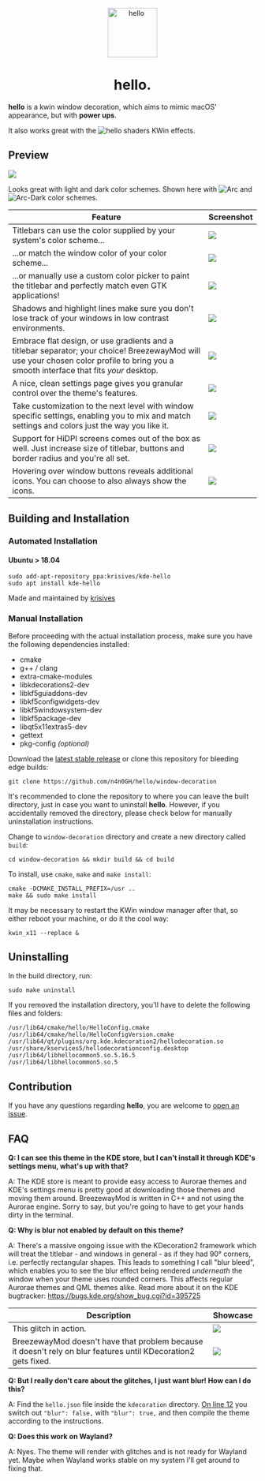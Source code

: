 <p align="center"><img src="hello_icon.png" alt="hello" width="100" height="100"></p>

<h1 align="center">hello.</h1>

**hello** is a kwin window decoration, which aims to mimic macOS' appearance, but with **power ups**.

It also works great with the ![hello shaders](https://github.com/n4n0GH/hello/tree/master/kwin-effects) KWin effects.

## Preview

![](screenshot.png?raw=true)

Looks great  with light and dark color schemes. Shown here with ![Arc](https://github.com/PapirusDevelopmentTeam/arc-kde) and ![Arc-Dark](https://github.com/PapirusDevelopmentTeam/arc-kde) color schemes.

| Feature | Screenshot |
| --- | --- |
| Titlebars can use the color supplied by your system's color scheme... | ![](regularcolors.png?raw=true) |
| ...or match the window color of your color scheme... | ![](colormatching.png?raw=true) |
| ...or manually use a custom color picker to paint the titlebar and perfectly match even GTK applications! | ![](perfectcolor.png?raw=true) |
| Shadows and highlight lines make sure you don't lose track of your windows in low contrast environments. | ![](low_contrast.png?raw=true) |
| Embrace flat design, or use gradients and a titlebar separator; your choice! BreezewayMod will use your chosen color profile to bring you a smooth interface that fits _your_ desktop. |  ![](gradients.png?raw=true) |
| A nice, clean settings page gives you granular control over the theme's features. | ![](settings.gif?raw=true) |
| Take customization to the next level with window specific settings, enabling you to mix and match settings and colors just the way you like it. | ![](window_settings.png?raw=true) |
| Support for HiDPI screens comes out of the box as well. Just increase size of titlebar, buttons and border radius and you're all set. | ![](hidpi.png?raw=true)
| Hovering over window buttons reveals additional icons. You can choose to also always show the icons. | ![](buttonicons.png?raw=true) |

## Building and Installation

### Automated Installation

#### Ubuntu > 18.04
```
sudo add-apt-repository ppa:krisives/kde-hello
sudo apt install kde-hello
```
Made and maintained by [krisives](https://github.com/krisives)

### Manual Installation

Before proceeding with the actual installation process, make sure you have the following dependencies installed:

* cmake
* g++ / clang
* extra-cmake-modules
* libkdecorations2-dev
* libkf5guiaddons-dev
* libkf5configwidgets-dev
* libkf5windowsystem-dev
* libkf5package-dev
* libqt5x11extras5-dev
* gettext
* pkg-config *(optional)*

Download the [latest stable release](https://github.com/n4n0GH/hello/releases) or clone this repository for bleeding edge builds:

```
git clone https://github.com/n4n0GH/hello/window-decoration
```
It's recommended to clone the repository to where you can leave the built directory, just in case you want to uninstall **hello**. However, if you accidentally removed the directory, please check below for manually uninstallation instructions.

Change to `window-decoration` directory and create a new directory called `build`:

```
cd window-decoration && mkdir build && cd build
```

To install, use `cmake`, `make` and `make install`:

```
cmake -DCMAKE_INSTALL_PREFIX=/usr ..
make && sudo make install
```

It may be necessary to restart the KWin window manager after that, so either reboot your machine, or do it the cool way:

```
kwin_x11 --replace &
```

## Uninstalling

In the build directory, run:

```
sudo make uninstall
```

If you removed the installation directory, you'll have to delete the following files and folders:

```
/usr/lib64/cmake/hello/HelloConfig.cmake
/usr/lib64/cmake/hello/HelloConfigVersion.cmake
/usr/lib64/qt/plugins/org.kde.kdecoration2/hellodecoration.so
/usr/share/kservices5/hellodecorationconfig.desktop
/usr/lib64/libhellocommon5.so.5.16.5
/usr/lib64/libhellocommon5.so.5
```

## Contribution

If you have any questions regarding **hello**, you are welcome to [open an issue](https://github.com/n4n0GH/hello/issues).

## FAQ

**Q: I can see this theme in the KDE store, but I can't install it through KDE's settings menu, what's up with that?**

A: The KDE store is meant to provide easy access to Aurorae themes and KDE's settings menu is pretty good at downloading those themes and moving them around. BreezewayMod is written in C++ and not using the Aurorae engine. Sorry to say, but you're going to have to get your hands dirty in the terminal.

**Q: Why is blur not enabled by default on this theme?**

A: There's a massive ongoing issue with the KDecoration2 framework which will treat the titlebar - and windows in general - as if they had 90° corners, i.e. perfectly rectangular shapes. This leads to something I call "blur bleed", which enables you to see the blur effect being rendered _underneath_ the window when your theme uses rounded corners. This affects regular Aurorae themes and QML themes alike. Read more about it on the KDE bugtracker: https://bugs.kde.org/show_bug.cgi?id=395725

| Description | Showcase |
| --- | --- |
| This glitch in action. | ![](sierrabreeze.png?raw=true) |
| BreezewayMod doesn't have that problem because it doesn't rely on blur features until KDecoration2 gets fixed. | ![](hello.png?raw=true) |

**Q: But I really don't care about the glitches, I just want blur! How can I do this?**

A: Find the `hello.json` file inside the `kdecoration` directory. [On line 12](https://github.com/n4n0GH/hello/window-decoration/blob/master/kdecoration/breezeway.json#L12) you switch out `"blur": false,` with `"blur": true,` and then compile the theme according to the instructions. 

**Q: Does this work on Wayland?**

A: Nyes. The theme will render with glitches and is not ready for Wayland yet. Maybe when Wayland works stable on my system I'll get around to fixing that.
